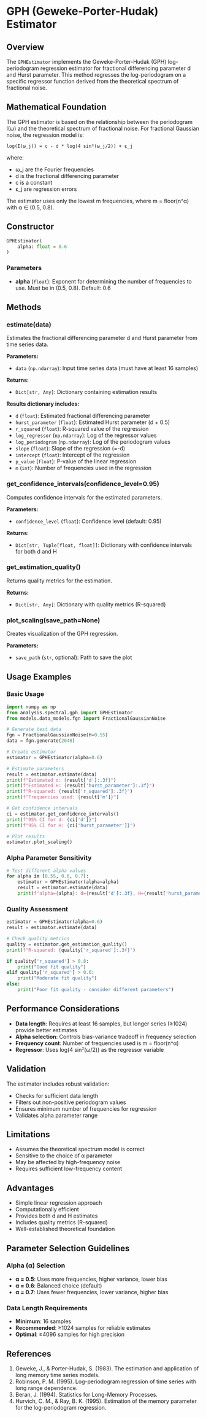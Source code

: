 # GPH (Geweke-Porter-Hudak) Estimator

## Overview

The `GPHEstimator` implements the Geweke-Porter-Hudak (GPH) log-periodogram regression estimator for fractional differencing parameter d and Hurst parameter. This method regresses the log-periodogram on a specific regressor function derived from the theoretical spectrum of fractional noise.

## Mathematical Foundation

The GPH estimator is based on the relationship between the periodogram I(ω) and the theoretical spectrum of fractional noise. For fractional Gaussian noise, the regression model is:

```
log(I(ω_j)) = c - d * log(4 sin²(ω_j/2)) + ε_j
```

where:
- ω_j are the Fourier frequencies
- d is the fractional differencing parameter
- c is a constant
- ε_j are regression errors

The estimator uses only the lowest m frequencies, where m = floor(n^α) with α ∈ (0.5, 0.8).

## Constructor

```python
GPHEstimator(
    alpha: float = 0.6
)
```

### Parameters

- **alpha** (`float`): Exponent for determining the number of frequencies to use. Must be in (0.5, 0.8). Default: 0.6

## Methods

### estimate(data)

Estimates the fractional differencing parameter d and Hurst parameter from time series data.

**Parameters:**
- `data` (`np.ndarray`): Input time series data (must have at least 16 samples)

**Returns:**
- `Dict[str, Any]`: Dictionary containing estimation results

**Results dictionary includes:**
- `d` (`float`): Estimated fractional differencing parameter
- `hurst_parameter` (`float`): Estimated Hurst parameter (d + 0.5)
- `r_squared` (`float`): R-squared value of the regression
- `log_regressor` (`np.ndarray`): Log of the regressor values
- `log_periodogram` (`np.ndarray`): Log of the periodogram values
- `slope` (`float`): Slope of the regression (=-d)
- `intercept` (`float`): Intercept of the regression
- `p_value` (`float`): P-value of the linear regression
- `m` (`int`): Number of frequencies used in the regression

### get_confidence_intervals(confidence_level=0.95)

Computes confidence intervals for the estimated parameters.

**Parameters:**
- `confidence_level` (`float`): Confidence level (default: 0.95)

**Returns:**
- `Dict[str, Tuple[float, float]]`: Dictionary with confidence intervals for both d and H

### get_estimation_quality()

Returns quality metrics for the estimation.

**Returns:**
- `Dict[str, Any]`: Dictionary with quality metrics (R-squared)

### plot_scaling(save_path=None)

Creates visualization of the GPH regression.

**Parameters:**
- `save_path` (`str`, optional): Path to save the plot

## Usage Examples

### Basic Usage

```python
import numpy as np
from analysis.spectral.gph import GPHEstimator
from models.data_models.fgn import FractionalGaussianNoise

# Generate test data
fgn = FractionalGaussianNoise(H=0.55)
data = fgn.generate(2048)

# Create estimator
estimator = GPHEstimator(alpha=0.6)

# Estimate parameters
result = estimator.estimate(data)
print(f"Estimated d: {result['d']:.3f}")
print(f"Estimated H: {result['hurst_parameter']:.3f}")
print(f"R-squared: {result['r_squared']:.3f}")
print(f"Frequencies used: {result['m']}")

# Get confidence intervals
ci = estimator.get_confidence_intervals()
print(f"95% CI for d: {ci['d']}")
print(f"95% CI for H: {ci['hurst_parameter']}")

# Plot results
estimator.plot_scaling()
```

### Alpha Parameter Sensitivity

```python
# Test different alpha values
for alpha in [0.55, 0.6, 0.7]:
    estimator = GPHEstimator(alpha=alpha)
    result = estimator.estimate(data)
    print(f"alpha={alpha}: d={result['d']:.3f}, H={result['hurst_parameter']:.3f}, m={result['m']}")
```

### Quality Assessment

```python
estimator = GPHEstimator(alpha=0.6)
result = estimator.estimate(data)

# Check quality metrics
quality = estimator.get_estimation_quality()
print(f"R-squared: {quality['r_squared']:.3f}")

if quality['r_squared'] > 0.8:
    print("Good fit quality")
elif quality['r_squared'] > 0.6:
    print("Moderate fit quality")
else:
    print("Poor fit quality - consider different parameters")
```

## Performance Considerations

- **Data length**: Requires at least 16 samples, but longer series (≥1024) provide better estimates
- **Alpha selection**: Controls bias-variance tradeoff in frequency selection
- **Frequency count**: Number of frequencies used is m = floor(n^α)
- **Regressor**: Uses log(4 sin²(ω/2)) as the regressor variable

## Validation

The estimator includes robust validation:
- Checks for sufficient data length
- Filters out non-positive periodogram values
- Ensures minimum number of frequencies for regression
- Validates alpha parameter range

## Limitations

- Assumes the theoretical spectrum model is correct
- Sensitive to the choice of α parameter
- May be affected by high-frequency noise
- Requires sufficient low-frequency content

## Advantages

- Simple linear regression approach
- Computationally efficient
- Provides both d and H estimates
- Includes quality metrics (R-squared)
- Well-established theoretical foundation

## Parameter Selection Guidelines

### Alpha (α) Selection

- **α = 0.5**: Uses more frequencies, higher variance, lower bias
- **α = 0.6**: Balanced choice (default)
- **α = 0.7**: Uses fewer frequencies, lower variance, higher bias

### Data Length Requirements

- **Minimum**: 16 samples
- **Recommended**: ≥1024 samples for reliable estimates
- **Optimal**: ≥4096 samples for high precision

## References

1. Geweke, J., & Porter-Hudak, S. (1983). The estimation and application of long memory time series models.
2. Robinson, P. M. (1995). Log-periodogram regression of time series with long range dependence.
3. Beran, J. (1994). Statistics for Long-Memory Processes.
4. Hurvich, C. M., & Ray, B. K. (1995). Estimation of the memory parameter for the log-periodogram regression.
